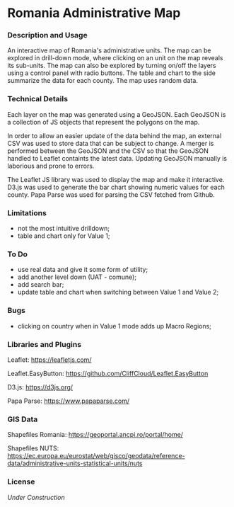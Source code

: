 # Romania Administrative Map

### Description and Usage
An interactive map of Romania's administrative units. The map can be explored in drill-down mode, where clicking on an unit on the map reveals its sub-units. The map can also be explored by turning on/off the layers using a control panel with radio buttons. The table and chart to the side summarize the data for each county.
The map uses random data.

### Technical Details
Each layer on the map was generated using a GeoJSON. Each GeoJSON is a collection of JS objects that represent the polygons on the map.

In order to allow an easier update of the data behind the map, an external CSV was used to store data that can be subject to change. A merger is performed between the GeoJSON and the CSV so that the GeoJSON handled to Leaflet containts the latest data.
Updating GeoJSON manually is laborious and prone to errors.

The Leaflet JS library was used to display the map and make it interactive. D3.js was used to generate the bar chart showing numeric values for each county. Papa Parse was used for parsing the CSV fetched from Github.

### Limitations
+ not the most intuitive drilldown;
+ table and chart only for Value 1;

### To Do
+ use real data and give it some form of utility;
+ add another level down (UAT - comune);
+ add search bar;
+ update table and chart when switching between Value 1 and Value 2;

### Bugs
+ clicking on country when in Value 1 mode adds up Macro Regions;

### Libraries and Plugins
Leaflet: https://leafletjs.com/

Leaflet.EasyButton: https://github.com/CliffCloud/Leaflet.EasyButton

D3.js: https://d3js.org/

Papa Parse: https://www.papaparse.com/

### GIS Data
Shapefiles Romania: https://geoportal.ancpi.ro/portal/home/

Shapefiles NUTS: https://ec.europa.eu/eurostat/web/gisco/geodata/reference-data/administrative-units-statistical-units/nuts

### License
_Under Construction_
